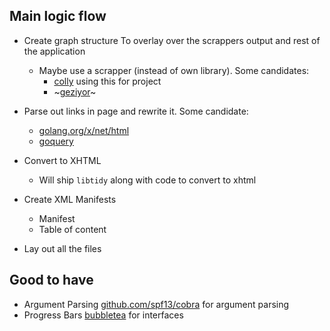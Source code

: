 ## Main logic flow 
+ Create graph structure
  To overlay over the scrappers output and rest of the application
  + Maybe use a scrapper (instead of own library). Some candidates:
    + [colly](https://github.com/gocolly/colly) using this for project
    + ~[geziyor](https://github.com/geziyor/geziyor)~
+ Parse out links in page and rewrite it. Some candidate:
  + [golang.org/x/net/html](https://pkg.go.dev/golang.org/x/net/html)
  + [goquery](github.com/PuerkitoBio/goquery)
+ Convert to XHTML
  + Will ship `libtidy` along with code to convert to xhtml

+ Create XML Manifests
  + Manifest
  + Table of content
+ Lay out all the files 

## Good to have
+ Argument Parsing
  [github.com/spf13/cobra](https://github.com/spf13/cobra) for argument parsing
+ Progress Bars
  [bubbletea](https://github.com/charmbracelet/bubbletea) for interfaces 


